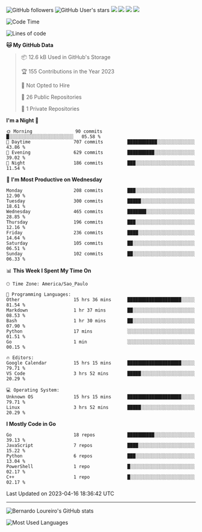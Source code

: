 ![GitHub followers](https://img.shields.io/github/followers/bernardolm?style=for-the-badge&label=GitHub%20followers) ![GitHub User's stars](https://img.shields.io/github/stars/bernardolm?style=for-the-badge&label=GitHub%20User's%20stars) [![](https://img.shields.io/static/v1?logo=linkedin&label=LinkedIn&message=bernardolm&color=0A66C2&style=for-the-badge)](https://www.linkedin.com/in/bernardolm) [![](https://img.shields.io/static/v1?logo=lastdotfm&label=last.fm&message=bernardolm&color=D51007&style=for-the-badge)](https://www.last.fm/user/bernardolm) [![](https://img.shields.io/static/v1?logo=spotify&label=spotify&message=bernardolou&color=1ED760&style=for-the-badge)](https://open.spotify.com/user/bernardolou) [![](https://img.shields.io/static/v1?logo=awesomelists&label=My%20awesome%20stars&message=⭐⭐⭐&color=FC60A8&style=for-the-badge)](https://github.com/bernardolm/awesome-stars)

<!--START_SECTION:waka-->
![Code Time](http://img.shields.io/badge/Code%20Time-2%2C278%20hrs%2030%20mins-blue)

![Lines of code](https://img.shields.io/badge/From%20Hello%20World%20I%27ve%20Written-3.1%20million%20lines%20of%20code-blue)

**🐱 My GitHub Data** 

> 📦 12.6 kB Used in GitHub's Storage 
 > 
> 🏆 155 Contributions in the Year 2023
 > 
> 🚫 Not Opted to Hire
 > 
> 📜 26 Public Repositories 
 > 
> 🔑 1 Private Repositories 
 > 
**I'm a Night 🦉** 

```text
🌞 Morning                90 commits          █░░░░░░░░░░░░░░░░░░░░░░░░   05.58 % 
🌆 Daytime                707 commits         ███████████░░░░░░░░░░░░░░   43.86 % 
🌃 Evening                629 commits         ██████████░░░░░░░░░░░░░░░   39.02 % 
🌙 Night                  186 commits         ███░░░░░░░░░░░░░░░░░░░░░░   11.54 % 
```
📅 **I'm Most Productive on Wednesday** 

```text
Monday                   208 commits         ███░░░░░░░░░░░░░░░░░░░░░░   12.90 % 
Tuesday                  300 commits         █████░░░░░░░░░░░░░░░░░░░░   18.61 % 
Wednesday                465 commits         ███████░░░░░░░░░░░░░░░░░░   28.85 % 
Thursday                 196 commits         ███░░░░░░░░░░░░░░░░░░░░░░   12.16 % 
Friday                   236 commits         ████░░░░░░░░░░░░░░░░░░░░░   14.64 % 
Saturday                 105 commits         ██░░░░░░░░░░░░░░░░░░░░░░░   06.51 % 
Sunday                   102 commits         ██░░░░░░░░░░░░░░░░░░░░░░░   06.33 % 
```


📊 **This Week I Spent My Time On** 

```text
🕑︎ Time Zone: America/Sao_Paulo

💬 Programming Languages: 
Other                    15 hrs 36 mins      ████████████████████░░░░░   81.54 % 
Markdown                 1 hr 37 mins        ██░░░░░░░░░░░░░░░░░░░░░░░   08.53 % 
Bash                     1 hr 30 mins        ██░░░░░░░░░░░░░░░░░░░░░░░   07.90 % 
Python                   17 mins             ░░░░░░░░░░░░░░░░░░░░░░░░░   01.51 % 
Go                       1 min               ░░░░░░░░░░░░░░░░░░░░░░░░░   00.15 % 

🔥 Editors: 
Google Calendar          15 hrs 15 mins      ████████████████████░░░░░   79.71 % 
VS Code                  3 hrs 52 mins       █████░░░░░░░░░░░░░░░░░░░░   20.29 % 

💻 Operating System: 
Unknown OS               15 hrs 15 mins      ████████████████████░░░░░   79.71 % 
Linux                    3 hrs 52 mins       █████░░░░░░░░░░░░░░░░░░░░   20.29 % 
```

**I Mostly Code in Go** 

```text
Go                       18 repos            ██████████░░░░░░░░░░░░░░░   39.13 % 
JavaScript               7 repos             ████░░░░░░░░░░░░░░░░░░░░░   15.22 % 
Python                   6 repos             ███░░░░░░░░░░░░░░░░░░░░░░   13.04 % 
PowerShell               1 repo              █░░░░░░░░░░░░░░░░░░░░░░░░   02.17 % 
C++                      1 repo              █░░░░░░░░░░░░░░░░░░░░░░░░   02.17 % 
```




 Last Updated on 2023-04-16 18:36:42 UTC
<!--END_SECTION:waka-->

---

![Bernardo Loureiro's GitHub stats](https://github-readme-stats.vercel.app/api?username=bernardolm&count_private=true&show_icons=true&theme=nightowl&include_all_commits=true)

![Most Used Languages](https://github-readme-stats.vercel.app/api/top-langs/?username=bernardolm&theme=nightowl&langs_count=99)
